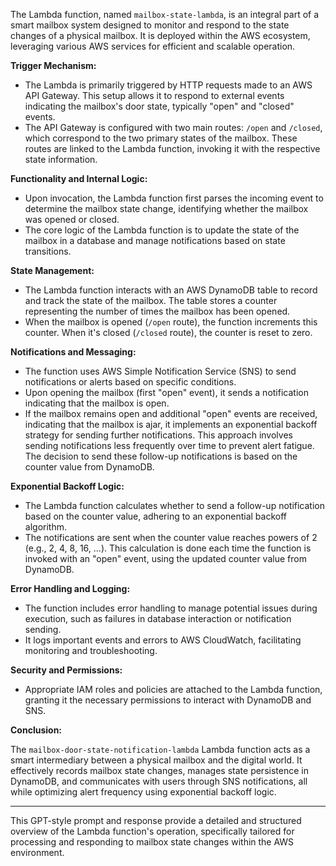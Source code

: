 The Lambda function, named `mailbox-state-lambda`, is an integral part of a smart mailbox system
designed to monitor and respond to the state changes of a physical mailbox. It is deployed within the AWS ecosystem,
leveraging various AWS services for efficient and scalable operation.

**Trigger Mechanism:**

- The Lambda is primarily triggered by HTTP requests made to an AWS API Gateway. This setup allows it to respond to
  external events indicating the mailbox's door state, typically "open" and "closed" events.
- The API Gateway is configured with two main routes: `/open` and `/closed`, which correspond to the two primary states
  of the mailbox. These routes are linked to the Lambda function, invoking it with the respective state information.

**Functionality and Internal Logic:**

- Upon invocation, the Lambda function first parses the incoming event to determine the mailbox state change,
  identifying whether the mailbox was opened or closed.
- The core logic of the Lambda function is to update the state of the mailbox in a database and manage notifications
  based on state transitions.

**State Management:**

- The Lambda function interacts with an AWS DynamoDB table to record and track the state of the mailbox. The table
  stores a counter representing the number of times the mailbox has been opened.
- When the mailbox is opened (`/open` route), the function increments this counter. When it's closed (`/closed` route),
  the counter is reset to zero.

**Notifications and Messaging:**

- The function uses AWS Simple Notification Service (SNS) to send notifications or alerts based on specific conditions.
- Upon opening the mailbox (first "open" event), it sends a notification indicating that the mailbox is open.
- If the mailbox remains open and additional "open" events are received, indicating that the mailbox is ajar, it
  implements an exponential backoff strategy for sending further notifications. This approach involves sending
  notifications less frequently over time to prevent alert fatigue. The decision to send these follow-up notifications
  is based on the counter value from DynamoDB.

**Exponential Backoff Logic:**

- The Lambda function calculates whether to send a follow-up notification based on the counter value, adhering to an
  exponential backoff algorithm.
- The notifications are sent when the counter value reaches powers of 2 (e.g., 2, 4, 8, 16, ...). This calculation is
  done each time the function is invoked with an "open" event, using the updated counter value from DynamoDB.

**Error Handling and Logging:**

- The function includes error handling to manage potential issues during execution, such as failures in database
  interaction or notification sending.
- It logs important events and errors to AWS CloudWatch, facilitating monitoring and troubleshooting.

**Security and Permissions:**

- Appropriate IAM roles and policies are attached to the Lambda function, granting it the necessary permissions to
  interact with DynamoDB and SNS.

**Conclusion:**

The `mailbox-door-state-notification-lambda` Lambda function acts as a smart intermediary between a physical mailbox and
the digital world. It effectively records mailbox state changes, manages state persistence in DynamoDB, and communicates
with users through SNS notifications, all while optimizing alert frequency using exponential backoff logic.

---

This GPT-style prompt and response provide a detailed and structured overview of the Lambda function's operation,
specifically tailored for processing and responding to mailbox state changes within the AWS environment.

